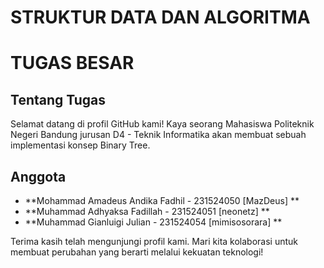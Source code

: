 # STRUKTUR DATA DAN ALGORITMA
# TUGAS BESAR

## Tentang Tugas

Selamat datang di profil GitHub kami! Kaya seorang Mahasiswa Politeknik Negeri Bandung jurusan D4 - Teknik Informatika akan membuat sebuah implementasi konsep Binary Tree.

## Anggota 

- **Mohammad Amadeus Andika Fadhil - 231524050 [MazDeus] **
- **Muhammad Adhyaksa Fadillah - 231524051 [neonetz] **
- **Muhammad Gianluigi Julian - 231524054 [mimisosorara] **

Terima kasih telah mengunjungi profil kami. Mari kita kolaborasi untuk membuat perubahan yang berarti melalui kekuatan teknologi!
